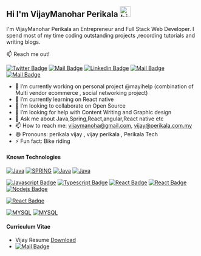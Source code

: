

<!--
**vijay-perikala/vijay-perikala** is a ✨ _special_ ✨ repository because its `README.md` (this file) appears on your GitHub profile.

Here are some ideas to get you started:

- 🔭 I’m currently working on Multi vendor ecommerce and  Social Networking website 
- 🌱 I’m currently learning on React native
- 👯 I’m looking to collaborate on Open Source 
- 🤔 I’m looking for help with Content Writing  and Graphic design 
- 💬 Ask me about Java,Spring,React,angular,React native etc 
- 📫 How to reach me: vijay@perikala.com.my 
- 😄 Pronouns: perikala vijay , vijay perikala , Perikala Tech 
- ⚡ Fun fact: Bike riding 
-->



## Hi I'm VijayManohar Perikala <img src="https://user-images.githubusercontent.com/1303154/88677602-1635ba80-d120-11ea-84d8-d263ba5fc3c0.gif" width="28px" alt="hi">

I'm VijayManohar Perikala an Entrepreneur and Full Stack Web Developer. I spend most of my time coding outstanding projects ,recording tutorials and writing blogs.

:mailbox: Reach me out!

[![Twitter Badge](https://img.shields.io/badge/-@vijayPerikala-1ca0f1?style=flat&labelColor=1ca0f1&logo=twitter&logoColor=white&link=https://twitter.com/vijay_perikala)](https://twitter.com/vijay_perikala) 
[![Mail Badge](https://img.shields.io/badge/-PerikalaTech-e74c3c?style=flat&labelColor=e74c3c&logo=youtube&logoColor=white)](https://youtube.com/@perikalatech) 
[![Linkedin Badge](https://img.shields.io/badge/-@vijayperikala-0e76a8?style=flat&labelColor=0e76a8&logo=linkedin&logoColor=white)](https://www.linkedin.com/in/vijayperikala/) [![Mail Badge](https://img.shields.io/badge/-@vijayperikalai-e84393?style=flat&labelColor=e84393&logo=instagram&logoColor=white)](https://www.instagram.com/vijayperikalai/) [![Mail Badge](https://img.shields.io/badge/-vijay@perikala.com.my-c0392b?style=flat&labelColor=c0392b&logo=gmail&logoColor=white)](mailto:vijay@perikala.com.my)

<!-- TODO: Add last video link -->
- 🔭 I’m currently working on personal project @mayihelp (combination of Multi vendor ecommerce  , social networking project)
- 🌱 I’m currently learning on React native
- 👯 I’m looking to collaborate on Open Source
- 🤔 I’m looking for help with Content Writing  and Graphic design
- 💬 Ask me about Java,Spring,React,angular,React native etc
- 📫 How to reach me: vijaymanoha@gmail.com, vijay@perikala.com.my
- 😄 Pronouns: perikala vijay , vijay perikala , Perikala Tech
- ⚡ Fun fact: Bike riding


#### Known Technologies

<!-- TODO: Make technologies links takes you to repositories -->
[![Java](https://img.shields.io/badge/-Java-3A3C87?style=for-the-badge&labelColor=black&logo=jsonwebtokens&logoColor=3A3C87)](#) [![SPRING](https://img.shields.io/badge/-SPRING-306C2E?style=for-the-badge&labelColor=black&logo=spring&logoColor=306C2E)](#) [![Java](https://img.shields.io/badge/-Spring_Boot-9DC39C?style=for-the-badge&labelColor=black&logo=springboot&logoColor=9DC39C)](#) [![Java](https://img.shields.io/badge/-Spring_Security-060D05?style=for-the-badge&labelColor=white&logo=springsecurity&logoColor=060D05)](#)

[![Javascript Badge](https://img.shields.io/badge/-Java_script-F0DB4F?style=for-the-badge&labelColor=black&logo=javascript&logoColor=F0DB4F)](#) [![Typescript Badge](https://img.shields.io/badge/-Type_script-007acc?style=for-the-badge&labelColor=black&logo=typescript&logoColor=007acc)](#) [![React Badge](https://img.shields.io/badge/-React-61DBFB?style=for-the-badge&labelColor=black&logo=react&logoColor=61DBFB)](#) [![React Badge](https://img.shields.io/badge/-Angular_JS-873A3C?style=for-the-badge&labelColor=black&logo=Angular&logoColor=873A3C)](#) [![Nodejs Badge](https://img.shields.io/badge/-Node_js-3C873A?style=for-the-badge&labelColor=black&logo=node.js&logoColor=3C873A)](#)

[![React Badge](https://img.shields.io/badge/-React_Native-411c7c?style=for-the-badge&labelColor=black&logo=ReactOS&logoColor=411c7c)](#)

[![MYSQL](https://img.shields.io/badge/-MySQL-8788cc?style=for-the-badge&labelColor=black&logo=mysql&logoColor=8788cc)](#) [![MYSQL](https://img.shields.io/badge/-ORAClE-600d16?style=for-the-badge&labelColor=black&logo=oracle&logoColor=600d16)](#)


#### Curriculum Vitae
-  Vijay Resume [Download](https://github.com/vijay-perikala/vijay-perikala/blob/main/resume_vijay.docx) 
- [![Mail Badge](https://img.shields.io/badge/-vijay@perikala.com.my-c0392b?style=flat&labelColor=c0392b&logo=gmail&logoColor=white)](mailto:vijay@perikala.com.my)

 